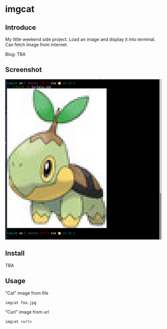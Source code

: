 # imgcat

## Introduce

My little weekend side project. Load an image and display it into terminal. Can fetch image from internet.

Blog: TBA

## Screenshot

![Screenshot](docs/images/screenshot01.png)

## Install

TBA

## Usage

"Cat" image from file
```
imgcat foo.jpg
```

"Curl" image from url
```
imgcat <url>
```